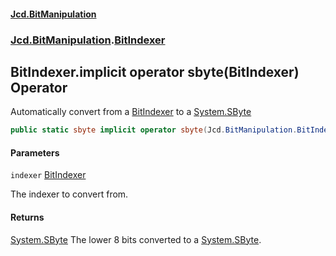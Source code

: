 #### [Jcd.BitManipulation](index 'index')
### [Jcd.BitManipulation](Jcd.BitManipulation 'Jcd.BitManipulation').[BitIndexer](Jcd.BitManipulation.BitIndexer 'Jcd.BitManipulation.BitIndexer')

## BitIndexer.implicit operator sbyte(BitIndexer) Operator

Automatically convert from a [BitIndexer](Jcd.BitManipulation.BitIndexer 'Jcd.BitManipulation.BitIndexer') to a [System.SByte](https://docs.microsoft.com/en-us/dotnet/api/System.SByte 'System.SByte')

```csharp
public static sbyte implicit operator sbyte(Jcd.BitManipulation.BitIndexer indexer);
```
#### Parameters

<a name='Jcd.BitManipulation.BitIndexer.op_Implicitsbyte(Jcd.BitManipulation.BitIndexer).indexer'></a>

`indexer` [BitIndexer](Jcd.BitManipulation.BitIndexer 'Jcd.BitManipulation.BitIndexer')

The indexer to convert from.

#### Returns
[System.SByte](https://docs.microsoft.com/en-us/dotnet/api/System.SByte 'System.SByte')
The lower 8 bits converted to a [System.SByte](https://docs.microsoft.com/en-us/dotnet/api/System.SByte 'System.SByte').